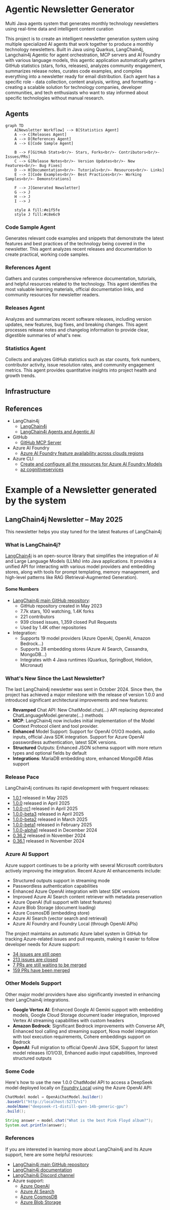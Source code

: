 # Agentic Newsletter Generator

Multi Java agents system that generates monthly technology newsletters using real-time data and intelligent content curation

This project is to create an intelligent newsletter generation system using multiple specialized AI agents that work together to produce a monthly technology newsletters. Built in Java using Quarkus, LangChain4j, Langchain4j Agentic for agent orchestration, MCP servers and AI Foundry with various language models, this agentic application automatically gathers GitHub statistics (stars, forks, releases), analyzes community engagement, summarizes release notes, curates code examples, and compiles everything into a newsletter ready for email distribution. Each agent has a specific role - data collection, content analysis, writing, and formatting - creating a scalable solution for technology companies, developer communities, and tech enthusiasts who want to stay informed about specific technologies without manual research.

## Agents

```mermaid
graph TD
    A[Newsletter Workflow] --> B[Statistics Agent]
    A --> C[Releases Agent]
    A --> D[References Agent]
    A --> E[Code Sample Agent]
    
    B --> F[GitHub Stats<br/>- Stars, Forks<br/>- Contributors<br/>- Issues/PRs]
    C --> G[Release Notes<br/>- Version Updates<br/>- New Features<br/>- Bug Fixes]
    D --> H[Documentation<br/>- Tutorials<br/>- Resources<br/>- Links]
    E --> I[Code Examples<br/>- Best Practices<br/>- Working Samples<br/>- Demonstrations]
    
    F --> J[Generated Newsletter]
    G --> J
    H --> J
    I --> J
    
    style A fill:#e1f5fe
    style J fill:#c8e6c9
```

### Code Sample Agent

Generates relevant code examples and snippets that demonstrate the latest features and best practices of the technology being covered in the newsletter. This agent analyzes recent releases and documentation to create practical, working code samples.

### References Agent

Gathers and curates comprehensive reference documentation, tutorials, and helpful resources related to the technology. This agent identifies the most valuable learning materials, official documentation links, and community resources for newsletter readers.

### Releases Agent

Analyzes and summarizes recent software releases, including version updates, new features, bug fixes, and breaking changes. This agent processes release notes and changelog information to provide clear, digestible summaries of what's new.

### Statistics Agent

Collects and analyzes GitHub statistics such as star counts, fork numbers, contributor activity, issue resolution rates, and community engagement metrics. This agent provides quantitative insights into project health and growth trends.

## Infrastructure

## References

* LangChain4j
  * [LangChain4j](https://docs.langchain4j.dev)
  * [LangChain4j Agents and Agentic AI](https://docs.langchain4j.dev/tutorials/agents)
* GitHub
  * [GitHub MCP Server](https://github.com/github/github-mcp-server)
* Azure AI Foundry
  * [Azure AI Foundry feature availability across clouds regions](https://learn.microsoft.com/azure/ai-foundry/reference/region-support)
* Azure CLI
  * [Create and configure all the resources for Azure AI Foundry Models](https://learn.microsoft.com/azure/ai-foundry/foundry-models/how-to/quickstart-create-resources?pivots=programming-language-cli)
  * [az cognitiveservices](https://learn.microsoft.com/cli/azure/cognitiveservices)

# Example of a Newsletter generated by the system

## LangChain4j Newsletter – May 2025

This newsletter helps you stay tuned for the latest features of LangChain4j

### What is LangChain4j?
[LangChain4j](https://docs.langchain4j.dev/) is an open-source library that simplifies the integration of AI and Large Language Models (LLMs) into Java applications. It provides a unified API for interacting with various model providers and embedding stores, along with tools for prompt templating, memory management, and high-level patterns like RAG (Retrieval-Augmented Generation).

#### Some Numbers

* [LangChain4j main GitHub repository](https://github.com/langchain4j/langchain4j):
  * GitHub repository created in May 2023
  * 7.7k stars, 100 watching, 1.4K forks
  * 221 contributors
  * 939 closed issues, 1,359 closed Pull Requests
  * Used by 1.4K other repositories
* Integration:
  * Supports 19 model providers (Azure OpenAI, OpenAI, Amazon Bedrock…)
  * Supports 28 embedding stores (Azure AI Search, Cassandra, MongoDB…)
  * Integrates with 4 Java runtimes (Quarkus, SpringBoot, Helidon, Micronaut)

### What's New Since the Last Newsletter?

The last LangChain4j newsletter was sent in October 2024. Since then, the project has achieved a major milestone with the release of version 1.0.0 and introduced significant architectural improvements and new features:

* **Revamped** Chat API: New ChatModel.chat(...) API replacing deprecated ChatLanguageModel.generate(...) methods
* **MCP**: LangChain4j now includes initial implementation of the Model Context Protocol client and tool provider.
* **Enhanced** Model Support: Support for OpenAI O1/O3 models, audio inputs, official Java SDK integration. Support for Azure OpenAI passwordless authentication, latest SDK versions.
* **Structured** Outputs: Enhanced JSON schema support with more return types and optional fields by default
* **Integrations**: MariaDB embedding store, enhanced MongoDB Atlas support

### Release Pace

LangChain4j continues its rapid development with frequent releases:
* [1.0.1](https://github.com/langchain4j/langchain4j/releases/tag/1.0.1) released in May 2025
* [1.0.0](https://github.com/langchain4j/langchain4j/releases/tag/1.0.0) released in April 2025
* [1.0.0-rc1](https://github.com/langchain4j/langchain4j/releases/tag/1.0.0-rc1) released in April 2025
* [1.0.0-beta3](https://github.com/langchain4j/langchain4j/releases/tag/1.0.0-beta3) released in April 2025
* [1.0.0-beta2](https://github.com/langchain4j/langchain4j/releases/tag/1.0.0-beta2) released in March 2025
* [1.0.0-beta1](https://github.com/langchain4j/langchain4j/releases/tag/1.0.0-beta1) released in February 2025
* [1.0.0-alpha1](https://github.com/langchain4j/langchain4j/releases/tag/1.0.0-alpha1) released in December 2024
* [0.36.2](https://github.com/langchain4j/langchain4j/releases/tag/0.36.2) released in November 2024
* [0.36.1](https://github.com/langchain4j/langchain4j/releases/tag/0.36.1) released in November 2024

### Azure AI Support

Azure support continues to be a priority with several Microsoft contributors actively improving the integration. Recent Azure AI enhancements include:
* Structured outputs support in streaming mode
* Passwordless authentication capabilities
* Enhanced Azure OpenAI integration with latest SDK versions
* Improved Azure AI Search content retriever with metadata preservation
* Azure OpenAI (full support with latest features)
* Azure Blob Storage (document loading)
* Azure CosmosDB (embedding store)
* Azure AI Search (vector search and retrieval)
* Azure AI Foundry and Foundry Local (through OpenAI APIs)

The project maintains an automatic Azure label system in GitHub for tracking Azure-related issues and pull requests, making it easier to follow developer needs for Azure support:
* [34 issues are still open](https://github.com/langchain4j/langchain4j/labels/Azure)
* [213 issues are closed](https://github.com/langchain4j/langchain4j/issues?q=label%3AAzure+is%3Aclosed)
* [7 PRs are still waiting to be merged](https://github.com/langchain4j/langchain4j/pulls?q=is%3Apr+label%3AAzure+is%3Aclosed)
* [159 PRs have been merged](https://github.com/langchain4j/langchain4j/pulls?q=is%3Apr+label%3AAzure+is%3Aclosed)

### Other Models Support

Other major model providers have also significantly invested in enhancing their LangChain4j integrations.
* **Google Vertex AI**: Enhanced Google AI Gemini support with embedding models, Google Cloud Storage document loader integration, Improved Vertex AI streaming capabilities with custom headers
* **Amazon Bedrock**: Significant Bedrock improvements with Converse API, Enhanced tool calling and streaming support, Nova model integration with tool execution requirements, Cohere embeddings support on Bedrock
* **OpenAI**: Full migration to official OpenAI Java SDK, Support for latest model releases (O1/O3), Enhanced audio input capabilities, Improved structured outputs

### Some Code

Here's how to use the new 1.0.0 ChatModel API to access a DeepSeek model deployed locally on [Foundry Local](https://github.com/microsoft/Foundry-Local) using the Azure OpenAI API:

```java
ChatModel model = OpenAiChatModel.builder()
.baseUrl("http://localhost:5273/v1")
.modelName("deepseek-r1-distill-qwen-14b-generic-gpu")
.build();

String answer = model.chat("What is the best Pink Floyd album?");
System.out.println(answer);
```

### References

If you are interested in learning more about LangChain4j and its Azure support, here are some helpful resources:
* [LangChain4j main GitHub repository](https://github.com/langchain4j/langchain4j)
* [LangChain4j documentation](https://docs.langchain4j.dev/)
* [LangChain4j Discord channel](https://discord.gg/Q8rGAztc)
* Azure support:
  * [Azure OpenAI](https://github.com/langchain4j/langchain4j/tree/main/langchain4j-azure-open-ai)
  * [Azure AI Search](https://github.com/langchain4j/langchain4j/tree/main/langchain4j-azure-ai-search)
  * [Azure CosmosDB](https://github.com/langchain4j/langchain4j/tree/main/langchain4j-azure-cosmos-nosql)
  * [Azure Blob Storage](https://github.com/langchain4j/langchain4j/tree/main/document-loaders/langchain4j-document-loader-azure-storage-blob)
